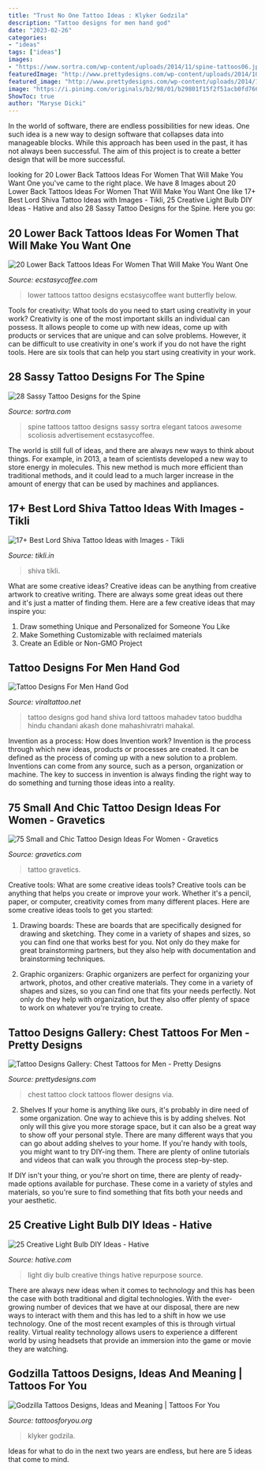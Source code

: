 ```yaml
---
title: "Trust No One Tattoo Ideas : Klyker Godzila"
description: "Tattoo designs for men hand god"
date: "2023-02-26"
categories:
- "ideas"
tags: ["ideas"]
images:
- "https://www.sortra.com/wp-content/uploads/2014/11/spine-tattoos06.jpg"
featuredImage: "http://www.prettydesigns.com/wp-content/uploads/2014/10/Flower-and-Clock-Chest-Tattoo.jpg"
featured_image: "http://www.prettydesigns.com/wp-content/uploads/2014/10/Flower-and-Clock-Chest-Tattoo.jpg"
image: "https://i.pinimg.com/originals/b2/98/01/b29801f15f2f51acb0fd76677a9980dd.jpg"
ShowToc: true
author: "Maryse Dicki"
---
```



In the world of software, there are endless possibilities for new ideas. One such idea is a new way to design software that collapses data into manageable blocks. While this approach has been used in the past, it has not always been successful. The aim of this project is to create a better design that will be more successful.

	

		
looking for 20 Lower Back Tattoos Ideas For Women That Will Make You Want One you've came to the right place. We have 8 Images about 20 Lower Back Tattoos Ideas For Women That Will Make You Want One like 17+ Best Lord Shiva Tattoo Ideas with Images - Tikli, 25 Creative Light Bulb DIY Ideas - Hative and also 28 Sassy Tattoo Designs for the Spine. Here you go:
		
    
## 20 Lower Back Tattoos Ideas For Women That Will Make You Want One

<img loading=lazy src="https://i2.wp.com/www.ecstasycoffee.com/wp-content/uploads/2017/02/butterfly.jpg?resize=600%2C450" onerror="this.onerror=null;this.src='https://tse4.mm.bing.net/th?id=OIP.PqGf3dr23YWSbmmfxPqLpwHaFj&amp;pid=15.1';" alt="20 Lower Back Tattoos Ideas For Women That Will Make You Want One">

_Source: ecstasycoffee.com_

>lower tattoos tattoo designs ecstasycoffee want butterfly below. 

	

Tools for creativity: What tools do you need to start using creativity in your work?
Creativity is one of the most important skills an individual can possess. It allows people to come up with new ideas, come up with products or services that are unique and can solve problems. However, it can be difficult to use creativity in one's work if you do not have the right tools. Here are six tools that can help you start using creativity in your work.

    
## 28 Sassy Tattoo Designs For The Spine

<img loading=lazy src="https://www.sortra.com/wp-content/uploads/2014/11/spine-tattoos06.jpg" onerror="this.onerror=null;this.src='https://tse1.mm.bing.net/th?id=OIP.c8EJfeStyYcKzmSgrUPyTQHaHx&amp;pid=15.1';" alt="28 Sassy Tattoo Designs for the Spine">

_Source: sortra.com_

>spine tattoos tattoo designs sassy sortra elegant tatoos awesome scoliosis advertisement ecstasycoffee. 

	

The world is still full of ideas, and there are always new ways to think about things. For example, in 2013, a team of scientists developed a new way to store energy in molecules. This new method is much more efficient than traditional methods, and it could lead to a much larger increase in the amount of energy that can be used by machines and appliances.

    
## 17+ Best Lord Shiva Tattoo Ideas With Images - Tikli

<img loading=lazy src="https://www.tikli.in/wp-content/uploads/2021/05/Lord-Shiva-Tattoo-8-1-768x960.jpg" onerror="this.onerror=null;this.src='https://tse3.mm.bing.net/th?id=OIP.3q5aiFBvBDjTVYidEXCGKgHaJQ&amp;pid=15.1';" alt="17+ Best Lord Shiva Tattoo Ideas with Images - Tikli">

_Source: tikli.in_

>shiva tikli. 

	

What are some creative ideas?
Creative ideas can be anything from creative artwork to creative writing. There are always some great ideas out there and it's just a matter of finding them. Here are a few creative ideas that may inspire you:
1. Draw something Unique and Personalized for Someone You Like
2. Make Something Customizable with reclaimed materials
3. Create an Edible or Non-GMO Project

    
## Tattoo Designs For Men Hand God

<img loading=lazy src="https://i.pinimg.com/originals/b2/98/01/b29801f15f2f51acb0fd76677a9980dd.jpg" onerror="this.onerror=null;this.src='https://tse2.mm.bing.net/th?id=OIP.aVCodeSFogIcq4vgkBW8EQHaLH&amp;pid=15.1';" alt="Tattoo Designs For Men Hand God">

_Source: viraltattoo.net_

>tattoo designs god hand shiva lord tattoos mahadev tatoo buddha hindu chandani akash done mahashivratri mahakal. 

	

Invention as a process: How does Invention work?
Invention is the process through which new ideas, products or processes are created. It can be defined as the process of coming up with a new solution to a problem. Inventions can come from any source, such as a person, organization or machine. The key to success in invention is always finding the right way to do something and turning those ideas into a reality.

    
## 75 Small And Chic Tattoo Design Ideas For Women - Gravetics

<img loading=lazy src="http://www.gravetics.com/wp-content/uploads/2016/11/Small-Tattoo-Ideas32.jpg" onerror="this.onerror=null;this.src='https://tse4.mm.bing.net/th?id=OIP.zxY-5ocoIZ-cE0V8u4tWgwHaJ4&amp;pid=15.1';" alt="75 Small and Chic Tattoo Design Ideas For Women - Gravetics">

_Source: gravetics.com_

>tattoo gravetics. 

	

Creative tools: What are some creative ideas tools?
Creative tools can be anything that helps you create or improve your work. Whether it's a pencil, paper, or computer, creativity comes from many different places. Here are some creative ideas tools to get you started:
1. Drawing boards: These are boards that are specifically designed for drawing and sketching. They come in a variety of shapes and sizes, so you can find one that works best for you. Not only do they make for great brainstorming partners, but they also help with documentation and brainstorming techniques.

2. Graphic organizers: Graphic organizers are perfect for organizing your artwork, photos, and other creative materials. They come in a variety of shapes and sizes, so you can find one that fits your needs perfectly. Not only do they help with organization, but they also offer plenty of space to work on whatever you're trying to create.

    
## Tattoo Designs Gallery: Chest Tattoos For Men - Pretty Designs

<img loading=lazy src="http://www.prettydesigns.com/wp-content/uploads/2014/10/Flower-and-Clock-Chest-Tattoo.jpg" onerror="this.onerror=null;this.src='https://tse1.mm.bing.net/th?id=OIP.qysmPDWfmaxzW_qYDkK-MwHaHW&amp;pid=15.1';" alt="Tattoo Designs Gallery: Chest Tattoos for Men - Pretty Designs">

_Source: prettydesigns.com_

>chest tattoo clock tattoos flower designs via. 

	

2. Shelves
If your home is anything like ours, it's probably in dire need of some organization. One way to achieve this is by adding shelves. Not only will this give you more storage space, but it can also be a great way to show off your personal style.
There are many different ways that you can go about adding shelves to your home. If you're handy with tools, you might want to try DIY-ing them. There are plenty of online tutorials and videos that can walk you through the process step-by-step.

If DIY isn't your thing, or you're short on time, there are plenty of ready-made options available for purchase. These come in a variety of styles and materials, so you're sure to find something that fits both your needs and your aesthetic.

    
## 25 Creative Light Bulb DIY Ideas - Hative

<img loading=lazy src="https://hative.com/wp-content/uploads/2015/04/light-bulb-ideas/25-creative-light-bulb-diy-ideas.jpg" onerror="this.onerror=null;this.src='https://tse3.mm.bing.net/th?id=OIP.gWM_Q35sIyXxy099CDWbIAHaNB&amp;pid=15.1';" alt="25 Creative Light Bulb DIY Ideas - Hative">

_Source: hative.com_

>light diy bulb creative things hative repurpose source. 

	

There are always new ideas when it comes to technology and this has been the case with both traditional and digital technologies. With the ever-growing number of devices that we have at our disposal, there are new ways to interact with them and this has led to a shift in how we use technology. One of the most recent examples of this is through virtual reality. Virtual reality technology allows users to experience a different world by using headsets that provide an immersion into the game or movie they are watching.

    
## Godzilla Tattoos Designs, Ideas And Meaning | Tattoos For You

<img loading=lazy src="https://www.tattoosforyou.org/wp-content/uploads/2016/02/Godzilla-Tribal-Tattoo.jpg" onerror="this.onerror=null;this.src='https://tse2.mm.bing.net/th?id=OIP.xCQFhvsG7Oe2vmw7-UtFSAHaJ4&amp;pid=15.1';" alt="Godzilla Tattoos Designs, Ideas and Meaning | Tattoos For You">

_Source: tattoosforyou.org_

>klyker godzila. 

	

Ideas for what to do in the next two years are endless, but here are 5 ideas that come to mind. 

